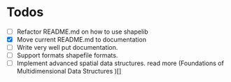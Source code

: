 # Todos
- [ ] Refactor README.md on how to use shapelib  
- [x] Move current README.md to documentation  
- [ ] Write very well put documentation.
- [ ] Support formats shapefile formats.
- [ ] Implement advanced spatial data structures. read more (Foundations of Multidimensional Data Structures )[]
